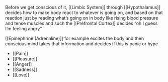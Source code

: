 Before we get conscious of it, [[Limbic System]] through [[Hypothalamus]] decides how to make body react to whatever is going on, and based on that reaction just by reading what’s going on in body like rising blood pressure and tense muscles and such the [[Prefrontal Cortex]] decides “oh I guess I’m feeling angry”

[[Epinephrine (Adrenaline)]] for example excites the body and then conscious mind takes that information and decides if this is panic or hype

- [[Pain]]
- [[Pleasure]]
- [[Anger]]
- [[Sadness]]
- [[Love]]

